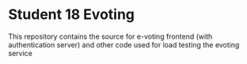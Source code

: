 # Student 18 Evoting

This repository contains the source for e-voting frontend (with authentication server) and other code used for load
testing the evoting service
